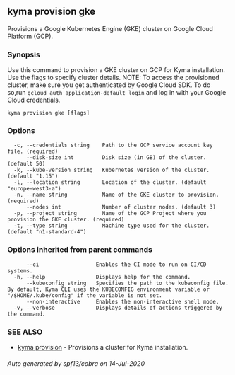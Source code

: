 ## kyma provision gke

Provisions a Google Kubernetes Engine (GKE) cluster on Google Cloud Platform (GCP).

### Synopsis

Use this command to provision a GKE cluster on GCP for Kyma installation. Use the flags to specify cluster details.
NOTE: To access the provisioned cluster, make sure you get authenticated by Google Cloud SDK. To do so,run `gcloud auth application-default login` and log in with your Google Cloud credentials.

```
kyma provision gke [flags]
```

### Options

```
  -c, --credentials string    Path to the GCP service account key file. (required)
      --disk-size int         Disk size (in GB) of the cluster. (default 50)
  -k, --kube-version string   Kubernetes version of the cluster. (default "1.15")
  -l, --location string       Location of the cluster. (default "europe-west3-a")
  -n, --name string           Name of the GKE cluster to provision. (required)
      --nodes int             Number of cluster nodes. (default 3)
  -p, --project string        Name of the GCP Project where you provision the GKE cluster. (required)
  -t, --type string           Machine type used for the cluster. (default "n1-standard-4")
```

### Options inherited from parent commands

```
      --ci                  Enables the CI mode to run on CI/CD systems.
  -h, --help                Displays help for the command.
      --kubeconfig string   Specifies the path to the kubeconfig file. By default, Kyma CLI uses the KUBECONFIG environment variable or "/$HOME/.kube/config" if the variable is not set.
      --non-interactive     Enables the non-interactive shell mode.
  -v, --verbose             Displays details of actions triggered by the command.
```

### SEE ALSO

* [kyma provision](kyma_provision.md)	 - Provisions a cluster for Kyma installation.

###### Auto generated by spf13/cobra on 14-Jul-2020
